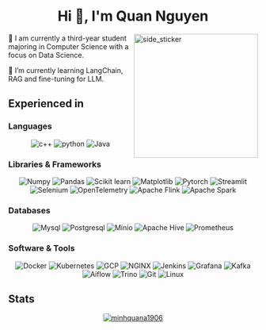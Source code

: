 <h1 align="center">Hi 👋, I'm Quan Nguyen</h1>

<img align="right" width=250px height=250px alt="side_sticker" src="https://media.giphy.com/media/TEnXkcsHrP4YedChhA/giphy.gif" />

<div id="intro" align="left">
  <p> 🔭 I am currently a third-year student majoring in Computer Science with a focus on Data Science.</p>
  <p> 🌱 I’m currently learning LangChain, RAG and fine-tuning for LLM.</p>
</div>

<!--
<img align="right" width=300px height=300px alt="side_sticker" src="https://i.giphy.com/media/v1.Y2lkPTc5MGI3NjExcmxsMml1OHBlNjVzdmJ1bmJldjlvbnN1Z3QxaDJpNjRveWUzcnBsaCZlcD12MV9pbnRlcm5hbF9naWZfYnlfaWQmY3Q9cw/cbAI9kx2AzM96ko1cv/giphy.gif" />
<img align="right" width=300px height=300px alt="side_sticker" src="https://i.giphy.com/media/v1.Y2lkPTc5MGI3NjExdDFpcTNnZjJ2MXowdnVvdjA2NHkyb3l6emtmdHVhcG51ZDdid3dsOCZlcD12MV9pbnRlcm5hbF9naWZfYnlfaWQmY3Q9cw/3o6fJ67Lg7w9ju8oJW/giphy.gif" />
-->

<!--
<p align="left"> <img src="https://komarev.com/ghpvc/?username=minhquana1906&label=Profile%20views&color=0e75b6&style=flat" alt="minhquana1906" /> </p>

<h3 align="left">Connect with me:</h3>
<p align="left">
<a href="https://linkedin.com/in/quan nguyen" target="blank"><img align="center" src="https://raw.githubusercontent.com/rahuldkjain/github-profile-readme-generator/master/src/images/icons/Social/linked-in-alt.svg" alt="quan nguyen" height="30" width="40" /></a>
<a href="https://kaggle.com/quan nguyen" target="blank"><img align="center" src="https://raw.githubusercontent.com/rahuldkjain/github-profile-readme-generator/master/src/images/icons/Social/kaggle.svg" alt="quan nguyen" height="30" width="40" /></a>
<a href="https://fb.com/nguyễn minh quân" target="blank"><img align="center" src="https://raw.githubusercontent.com/rahuldkjain/github-profile-readme-generator/master/src/images/icons/Social/facebook.svg" alt="nguyễn minh quân" height="30" width="40" /></a>
</p>
-->

<div id="tech">
  <h2>Experienced in</br></h2>
  <h3>Languages</h3>
  <div align="center">
      <img alt="c++" src="https://img.shields.io/badge/C%2B%2B-00599C?style=for-the-badge&logo=c%2B%2B&logoColor=white&&labelColor=282828">
      <img alt="python" src="https://img.shields.io/badge/Python-FFD43B?style=for-the-badge&logo=python&logoColor=blue&&labelColor=282828">
      <img alt="Java" src="https://img.shields.io/badge/Java-ED8B00?style=for-the-badge&logo=openjdk&logoColor=white&&labelColor=282828">
  </div>
  
  <h3>Libraries & Frameworks</br></h3>
  <div align="center">
    <img alt="Numpy" src="https://img.shields.io/badge/numpy-%23013243?style=for-the-badge&logo=numpy&logoColor=013243&labelColor=282828">
    <img alt="Pandas" src="https://img.shields.io/badge/pandas-%23150458?style=for-the-badge&logo=pandas&logoColor=%23150458&labelColor=282828">
    <img alt="Scikit learn" src="https://img.shields.io/badge/scikit%20learn-%23F7931E?style=for-the-badge&logo=scikitlearn&logoColor=%23F7931E&labelColor=282828">
    <img alt="Matplotlib" src="https://img.shields.io/badge/Matplotlib-11557c?style=for-the-badge&&logo=circle&logoColor=11557c&labelColor=282828">
    <img alt="Pytorch" src="https://img.shields.io/badge/pytorch-%23EE4C2C?style=for-the-badge&logo=pytorch&logoColor=%23EE4C2C&labelColor=282828">
    <img alt="Streamlit" src="https://img.shields.io/badge/streamlit-%23FF4B4B?style=for-the-badge&logo=streamlit&logoColor=%23FF4B4B&labelColor=282828">
    <img alt="Selenium" src="https://img.shields.io/badge/Selenium-%2343B02A?style=for-the-badge&logo=Selenium&logoColor=white&labelColor=282828"> 
    <img alt="OpenTelemetry" src="https://img.shields.io/badge/OpenTelemetry-%23005EB8?style=for-the-badge&logo=OpenTelemetry&logoColor=%23F7931E&labelColor=282828"> 
    <img alt="Apache Flink" src="https://img.shields.io/badge/flink-%23E6526F?style=for-the-badge&logo=apacheflink&logoColor=%23E6526F&labelColor=282828"> 
    <img alt="Apache Spark" src="https://img.shields.io/badge/spark-%23E25A1C?style=for-the-badge&logo=apachespark&logoColor=%23E25A1C&labelColor=282828"> 
   </div>

  <h3>Databases</h3>
   <div align="center">
     <img alt="Mysql" src="https://img.shields.io/badge/mysql-%234479A1?style=for-the-badge&logo=mysql&logoColor=%234479A1&labelColor=282828">
     <img alt="Postgresql" src="https://img.shields.io/badge/postgresql-%234169E1?style=for-the-badge&logo=postgresql&logoColor=%234169E1&labelColor=282828">
     <img alt="Minio" src="https://img.shields.io/badge/minio-%23C72E49?style=for-the-badge&logo=minio&logoColor=%23C72E49&labelColor=282828">
     <img alt="Apache Hive" src="https://img.shields.io/badge/apache%20hive-%23FDEE21?style=for-the-badge&logo=apachehive&logoColor=%23FDEE21&labelColor=282828">
     <img alt="Prometheus" src="https://img.shields.io/badge/prometheus-%23E6522C?style=for-the-badge&logo=prometheus&logoColor=%23E6522C&labelColor=282828">
   </div>
   
  <h3>Software & Tools</br></h3>
   <div align="center">
    <img alt="Docker" src="https://img.shields.io/badge/Docker-4d77cf?style=for-the-badge&logo=docker&logoColor=4d77cf&labelColor=282828">
    <img alt="Kubernetes" src="https://img.shields.io/badge/Kubernetes-5c3ee8?style=for-the-badge&logo=kubernetes&logoColor=5c3ee8&labelColor=282828">
    <img alt="GCP" src="https://img.shields.io/badge/google%20cloud-%234285F4?style=for-the-badge&logo=google%20cloud&logoColor=white&labelColor=282828">
    <img alt="NGINX" src="https://img.shields.io/badge/nginx-green?style=for-the-badge&logo=NGINX&logoColor=green&labelColor=282828">
    <img alt="Jenkins" src="https://img.shields.io/badge/jenkins-red?style=for-the-badge&logo=jenkins&logoColor=%23D24939&labelColor=282828">
    <img alt="Grafana" src="https://img.shields.io/badge/grafana-%23F46800?style=for-the-badge&logo=grafana&logoColor=%23F46800&labelColor=282828">
    <img alt="Kafka" src="https://img.shields.io/badge/kafka-%23231F20?style=for-the-badge&logo=apache%20kafka&logoColor=white&labelColor=282828">
    <img alt="Aiflow" src="https://img.shields.io/badge/Airflow-%23017CEE?style=for-the-badge&logo=apacheairflow&logoColor=white&labelColor=282828">
     <img alt="Trino" src="https://img.shields.io/badge/Trino-%23DD00A1?style=for-the-badge&logo=Trino&logoColor=white&labelColor=282828">
    <img alt="Git" src="https://img.shields.io/badge/Git-f05134?style=for-the-badge&logo=git&logoColor=f05134&labelColor=282828">
    <img alt="Linux" src="https://img.shields.io/badge/Linux-f5c022?style=for-the-badge&logo=linux&logoColor=white&labelColor=282828">
   </div>
   
</div>

<div id="stats" align="center">
<h2 align="left">Stats</h2>
  <a href="https://github.com/minhquana1906">
    <img align="center" src="https://github-readme-stats.vercel.app/api/top-langs?username=minhquana1906&theme=calm&show_icons=true&locale=en&layout=compact" alt="minhquana1906" />
  </a>
</div>

<!--
    <img alt="Kibana" src="https://img.shields.io/badge/kibana-%23005571?style=for-the-badge&logo=kibana&logoColor=%23005571&labelColor=282828">
     <img alt="Elastic Search" src="https://img.shields.io/badge/elastic%20search-%23005571?style=for-the-badge&logo=elasticsearch&logoColor=%23005571&labelColor=282828">
    <img alt="Jaeger" src="https://img.shields.io/badge/jaeger-%2366CFE3?style=for-the-badge&logo=jaeger&logoColor=%2366CFE3&labelColor=282828">
    
-->
